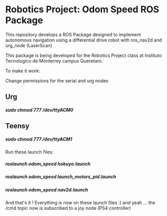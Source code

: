 # Robotics Project: Odom Speed ROS Package
This repository develops a ROS Package designed to implement autonomous navigation using a differential drive robot with ros_nav2d and urg_node (LaserScan)

This package is being developed for the Robotics Project class at Instituto Tecnologico de Monterrey campus Queretaro.

To make it work:

Change permissions for the serial and urg nodes

## Urg
##### sudo chmod 777 /dev/ttyACM0 

## Teensy
##### sudo chmod 777 /dev/ttyACM1

Run these launch files:

##### roslaunch odom_speed hokuyo.launch
##### roslaunch odom_speed launch_motors_pid.launch
##### roslaunch odom_speed nav2d.launch

And that's it ! Everything is now on these launch files :) and yeah ... the /cmd topic now is subscribed to a joy node (PS4 controller)

